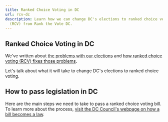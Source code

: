 ```yaml
---
title: Ranked Choice Voting in DC
url: rcv-dc
description: Learn how we can change DC's elections to ranked choice voting
  (RCV) from Rank the Vote DC.
---
```

## Ranked Choice Voting in DC

We've written about [the problems with our elections](/problem/) and [how ranked choice voting (RCV) fixes those problems](/solution/). 

Let's talk about what it will take to change DC's elections to ranked choice voting.

## How to pass legislation in DC

Here are the main steps we need to take to pass a ranked choice voting bill. To learn more about the process, <a href="https://dccouncil.us/how-a-bill-becomes-a-law" target="_blank">visit the DC Council's webpage on how a bill becomes a law</a>.